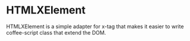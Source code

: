 HTMLXElement
============

  HTMLXElement is a simple adapter for x-tag that makes it easier to write
coffee-script class that extend the DOM.
